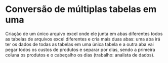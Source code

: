 # Conversão de múltiplas tabelas em uma
Criação de um único arquivo excel onde ele junta em abas diferentes todos as tabelas de arquivos excel diferentes e cria mais duas abas: uma aba irá ter os dados de todas as tabelas em uma única tabela e a outra aba vai pegar todos os custos de produtos e separar por dias, sendo a primeira coluna os produtos e o cabeçalho os dias (trabalho: analista de dados).

